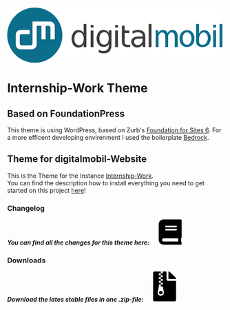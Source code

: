 [![Digitalmobil Logo](src/assets/images/Logo_digitalmobil_4C.png)](https://www.digitalmobil.com/)

# Internship-Work Theme
## Based on FoundationPress


This theme is using WordPress, based on Zurb's [Foundation for Sites 6](https://foundation.zurb.com/sites.html). 
For a more efficent developing envirenment I used the boilerplate [Bedrock](https://roots.io/bedrock/). <br>

## Theme for digitalmobil-Website


This is the Theme for the Instance [Internship-Work](https://gitlab.com/digitalmobil_internship/instances/internship-work).
<br>
You can find the description how to install everything you need to get started on this project [here](https://gitlab.com/digitalmobil_internship/instances/internship-work)!
<br>

### Changelog
***You can find all the changes for this theme here:*** &emsp; [![Digitalmobil Logo](src/assets/images/log_small.svg)](CHANGELOG.md)
<br>

### Downloads
***Download the lates stable files in one .zip-file:*** &emsp; [![Digitalmobil Logo](src/assets/images/zip_small.svg)](https://gitlab.com/digitalmobil_internship/themes/internship-work/-/archive/master/internship-work-master.zip)
